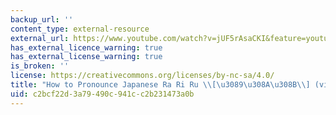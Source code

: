 ```yaml
---
backup_url: ''
content_type: external-resource
external_url: https://www.youtube.com/watch?v=jUF5rAsaCKI&feature=youtu.be
has_external_licence_warning: true
has_external_license_warning: true
is_broken: ''
license: https://creativecommons.org/licenses/by-nc-sa/4.0/
title: "How to Pronounce Japanese Ra Ri Ru \\[\u3089\u308A\u308B\\] (video)"
uid: c2bcf22d-3a79-490c-941c-c2b231473a0b
---
```

